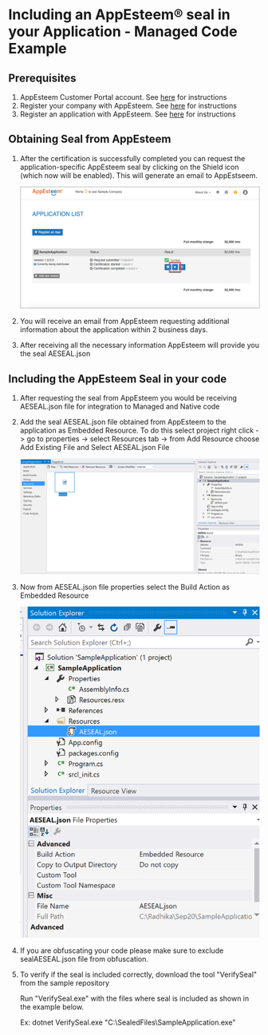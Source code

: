 # Including an AppEsteem® seal in your Application - Managed Code Example

## Prerequisites

1. AppEsteem Customer Portal account. See [here](../createaccount.md) for instructions
2. Register your company with AppEsteem. See [here](../registercompany.md) for instructions
3. Register an application with AppEsteem. See [here](../registerapplication.md) for instructions

## Obtaining Seal from AppEsteem

1. After the certification is successfully completed you can request the application-specific AppEsteem seal by clicking on the Shield icon (which now will be enabled). This will generate an email to AppEstseem.

    ![Application List](../media/requestElectronicSeal_1.png)

2. You will receive an email from AppEsteem requesting additional information about the application within 2 business days.

3. After receiving all the necessary information AppEsteem will provide you the seal AESEAL.json

## Including the AppEsteem Seal in your code

1. After requesting the seal from AppEsteem you would be receiving AESEAL.json file for integration to Managed and Native code

2. Add the seal AESEAL.json file obtained from AppEsteem to the application as Embedded Resource. To do this select project right click -> go to properties -> select Resources tab -> from Add Resource choose Add Existing File and Select AESEAL.json File

    ![Visual Studio Add Seal](../media/Embeddedseal_2.png)
   
3. Now from AESEAL.json file properties select the Build Action as Embedded Resource

    ![Visual Studio Explorer](../media/EmbeddedSeal_3.png)

4. If you are obfuscating your code please make sure to exclude sealAESEAL.json file from obfuscation.

5. To verify if the seal is included correctly, download the tool "VerifySeal" from the sample repository

   Run "VerifySeal.exe" with the files where seal is included as shown in the example below.

     Ex: dotnet VerifySeal.exe "C:\SealedFiles\SampleApplication.exe"